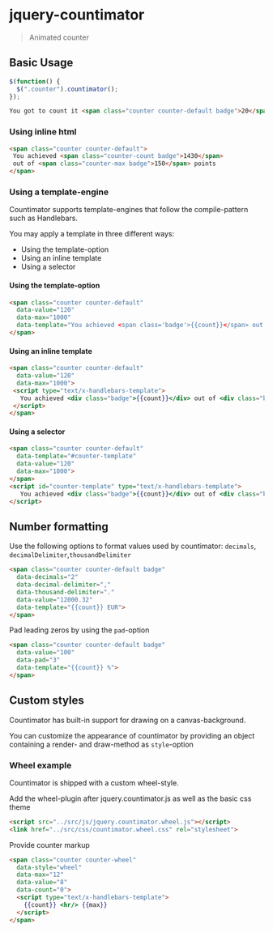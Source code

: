 jquery-countimator
==================

> Animated counter

Basic Usage
-----------

```js
$(function() {
  $(".counter").countimator();
});
```

```html
You got to count it <span class="counter counter-default badge">20</span> times
```

### Using inline html
```html
<span class="counter counter-default">
 You achieved <span class="counter-count badge">1430</span>
 out of <span class="counter-max badge">150</span> points
</span>
```

### Using a template-engine
Countimator supports template-engines that follow the compile-pattern such as Handlebars.

You may apply a template in three different ways:

* Using the template-option
* Using an inline template
* Using a selector

#### Using the template-option
```html
<span class="counter counter-default" 
  data-value="120" 
  data-max="1000" 
  data-template="You achieved <span class='badge'>{{count}}</span> out of <span class='badge'>{{max}}</span> points.">
</span>
```

#### Using an inline template
```html
<span class="counter counter-default" 
  data-value="120" 
  data-max="1000">
 <script type="text/x-handlebars-template">
   You achieved <div class="badge">{{count}}</div> out of <div class="badge">{{max}}</div> points.
 </script>
</span>
```

#### Using a selector
```html
<span class="counter counter-default" 
  data-template="#counter-template" 
  data-value="120" 
  data-max="1000">
</span>
<script id="counter-template" type="text/x-handlebars-template">
   You achieved <div class="badge">{{count}}</div> out of <div class="badge">{{max}}</div> points.
</script>
```

Number formatting
-----------------
Use the following options to format values used by countimator: `decimals`, `decimalDelimiter`,`thousandDelimiter`
```html
<span class="counter counter-default badge" 
  data-decimals="2" 
  data-decimal-delimiter="," 
  data-thousand-delimiter="." 
  data-value="12000.32" 
  data-template="{{count}} EUR">
</span>
```
Pad leading zeros by using the `pad`-option

```html
<span class="counter counter-default badge" 
  data-value="100" 
  data-pad="3" 
  data-template="{{count}} %">
</span>
```

Custom styles
-------------

Countimator has built-in support for drawing on a canvas-background.

You can customize the appearance of countimator by providing an object containing a render- and draw-method as `style`-option

### Wheel example

Countimator is shipped with a custom wheel-style.

Add the wheel-plugin after jquery.countimator.js as well as the basic css theme 
```html
<script src="../src/js/jquery.countimator.wheel.js"></script>
<link href="../src/css/countimator.wheel.css" rel="stylesheet">
```
Provide counter markup 
```html
<span class="counter counter-wheel" 
  data-style="wheel" 
  data-max="12" 
  data-value="8" 
  data-count="0">
  <script type="text/x-handlebars-template">
    {{count}} <hr/> {{max}}
  </script>
</span>
```
